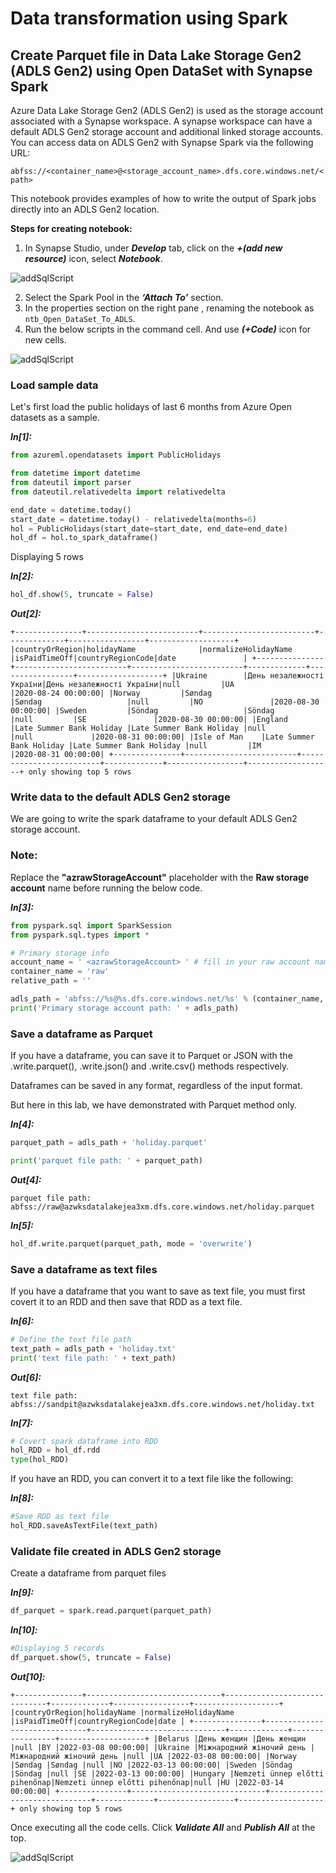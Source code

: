 # Data transformation using Spark

## Create Parquet file in Data Lake Storage Gen2 (ADLS Gen2) using Open DataSet with Synapse Spark

Azure Data Lake Storage Gen2 (ADLS Gen2) is used as the storage account associated with a Synapse workspace. A synapse workspace can have a default ADLS Gen2 storage account and additional linked storage accounts.
You can access data on ADLS Gen2 with Synapse Spark via the following URL:

``abfss://<container_name>@<storage_account_name>.dfs.core.windows.net/<path>``
 
This notebook provides examples of how to write the output of Spark jobs directly into an ADLS Gen2 location.

**Steps for creating notebook:**

1.	In Synapse Studio, under **_Develop_** tab, click on the **_+(add new resource)_**  icon, select **_Notebook_**.
 
 ![addSqlScript](./assets/05-create_notebook_adls.jpg "create notebook adls")
 
2.	Select the Spark Pool in the **_‘Attach To’_** section. 
3.	In the properties section on the right pane , renaming the notebook as ``ntb_Open_DataSet_To_ADLS``.
4.	Run the below scripts in the command cell. And use **_(+Code)_** icon for new cells.
 
 ![addSqlScript](./assets/05-run_notebook_adls.jpg "run notebook adls")

### Load sample data

Let's first load the public holidays of last 6 months from Azure Open datasets as a sample.

**_In[1]:_**

```python
from azureml.opendatasets import PublicHolidays

from datetime import datetime
from dateutil import parser
from dateutil.relativedelta import relativedelta

end_date = datetime.today()
start_date = datetime.today() - relativedelta(months=6)
hol = PublicHolidays(start_date=start_date, end_date=end_date)
hol_df = hol.to_spark_dataframe()
```

Displaying 5 rows

**_In[2]:_**

```python
hol_df.show(5, truncate = False)
```
**_Out[2]:_**

``
+---------------+-------------------------+-------------------------+-------------+-----------------+-------------------+
|countryOrRegion|holidayName              |normalizeHolidayName     |isPaidTimeOff|countryRegionCode|date               |
+---------------+-------------------------+-------------------------+-------------+-----------------+-------------------+
|Ukraine        |День незалежності України|День незалежності України|null         |UA               |2020-08-24 00:00:00|
|Norway         |Søndag                   |Søndag                   |null         |NO               |2020-08-30 00:00:00|
|Sweden         |Söndag                   |Söndag                   |null         |SE               |2020-08-30 00:00:00|
|England        |Late Summer Bank Holiday |Late Summer Bank Holiday |null         |null             |2020-08-31 00:00:00|
|Isle of Man    |Late Summer Bank Holiday |Late Summer Bank Holiday |null         |IM               |2020-08-31 00:00:00|
+---------------+-------------------------+-------------------------+-------------+-----------------+-------------------+
only showing top 5 rows
``

### Write data to the default ADLS Gen2 storage

We are going to write the spark dataframe to your default ADLS Gen2 storage account.

### Note: 
Replace the **"azrawStorageAccount"** placeholder with the **Raw storage account** name before running the below code.

**_In[3]:_**

```python
from pyspark.sql import SparkSession
from pyspark.sql.types import *

# Primary storage info
account_name = ' <azrawStorageAccount> ' # fill in your raw account name
container_name = 'raw'
relative_path = ''

adls_path = 'abfss://%s@%s.dfs.core.windows.net/%s' % (container_name, account_name, relative_path)
print('Primary storage account path: ' + adls_path)
```
 
### Save a dataframe as Parquet

If you have a dataframe, you can save it to Parquet or JSON with the .write.parquet(), .write.json() and .write.csv() methods respectively.
 
Dataframes can be saved in any format, regardless of the input format.
 
But here in this lab, we have demonstrated with Parquet method only.

**_In[4]:_**

```python
parquet_path = adls_path + 'holiday.parquet'

print('parquet file path: ' + parquet_path)
```
 
**_Out[4]:_** 

``
parquet file path: abfss://raw@azwksdatalakejea3xm.dfs.core.windows.net/holiday.parquet
``

**_In[5]:_**

```python
hol_df.write.parquet(parquet_path, mode = 'overwrite')
```
 
### Save a dataframe as text files
 
If you have a dataframe that you want to save as text file, you must first covert it to an RDD and then save that RDD as a text file.

**_In[6]:_**

```python
# Define the text file path
text_path = adls_path + 'holiday.txt'
print('text file path: ' + text_path)
```
 
**_Out[6]:_**
 
``
text file path: abfss://sandpit@azwksdatalakejea3xm.dfs.core.windows.net/holiday.txt
``

**_In[7]:_**

```python
# Covert spark dataframe into RDD 
hol_RDD = hol_df.rdd
type(hol_RDD)
```
 
If you have an RDD, you can convert it to a text file like the following:

**_In[8]:_**

```python
#Save RDD as text file
hol_RDD.saveAsTextFile(text_path)
```
 
### Validate file created in ADLS Gen2 storage
 
Create a dataframe from parquet files

**_In[9]:_**

```python
df_parquet = spark.read.parquet(parquet_path)
```

**_In[10]:_**

```python
#Displaying 5 records
df_parquet.show(5, truncate = False)
```

**_Out[10]:_** 

``
+---------------+------------------------------+------------------------------+-------------+-----------------+-------------------+ |countryOrRegion|holidayName |normalizeHolidayName |isPaidTimeOff|countryRegionCode|date | +---------------+------------------------------+------------------------------+-------------+-----------------+-------------------+ |Belarus |День женщин |День женщин |null |BY |2022-03-08 00:00:00| |Ukraine |Міжнародний жіночий день |Міжнародний жіночий день |null |UA |2022-03-08 00:00:00| |Norway |Søndag |Søndag |null |NO |2022-03-13 00:00:00| |Sweden |Söndag |Söndag |null |SE |2022-03-13 00:00:00| |Hungary |Nemzeti ünnep előtti pihenőnap|Nemzeti ünnep előtti pihenőnap|null |HU |2022-03-14 00:00:00| +---------------+------------------------------+------------------------------+-------------+-----------------+-------------------+ only showing top 5 rows
``

Once executing all the code cells. Click **_Validate All_** and **_Publish All_** at the top.

![addSqlScript](./assets/05-publish_notebook_adls.jpg "publish notebook adls")
